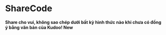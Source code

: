 # ShareCode
#### Share cho vui, không sao chép dưới bất kỳ hình thức nào khi chưa có đồng ý bằng văn bản của Kudoo! New

